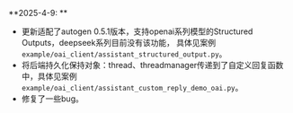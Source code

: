 **2025-4-9: **
- 更新适配了autogen 0.5.1版本，支持openai系列模型的Structured Outputs，deepseek系列目前没有该功能， 具体见案例```example/oai_client/assistant_structured_output.py```。
- 将后端持久化保持对象：thread、threadmanager传递到了自定义回复函数中，具体见案例```example/oai_client/assistant_custom_reply_demo_oai.py```。
- 修复了一些bug。